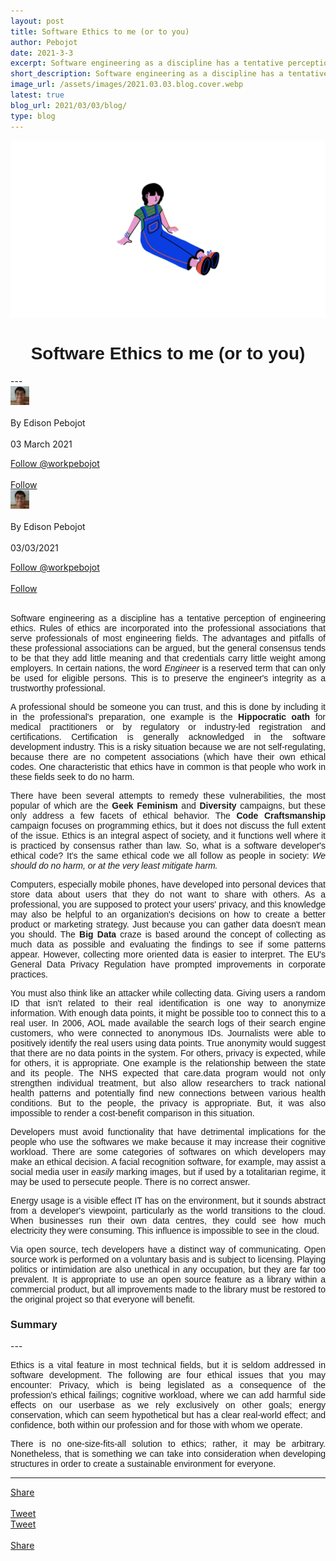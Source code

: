 ```yaml
---
layout: post
title: Software Ethics to me (or to you)
author: Pebojot
date: 2021-3-3
excerpt: Software engineering as a discipline has a tentative perception of engineering ethics. Ethics and rules of ethics are incorporated into the technical associations that serve professionals of most engineering fields.
short_description: Software engineering as a discipline has a tentative perception of engineering ethics. Ethics
image_url: /assets/images/2021.03.03.blog.cover.webp
latest: true
blog_url: 2021/03/03/blog/
type: blog
---
```

<img src="/assets/images/2021.03.03.blog.cover.webp" class="rounded img-fluid">

<div style="text-align: center;font-family:sans-serif;word-spacing: 0px;">
    <h1>Software Ethics to me (or to you)</h1>
</div>
---

  <div class="desktop__size ">
    <div class="d-flex align-items-center">
      <div class="align-self-center">
        <small class="text-muted">
          <img src="/assets/images/2x2.webp" width="30" height="30" class="img-fluid rounded-circle"
            alt="Edison Pebojot">
        </small>
      </div>
      &nbsp;
      <div class="align-self-center">
        By Edison Pebojot
      </div>
      &nbsp;
      <div class="align-self-center">
        03 March 2021
      </div>
    </div>
    <p></p>
    <div class="d-flex align-items-center">
      <div class="align-self-center">
        <a href="https://twitter.com/workpebojot?ref_src=twsrc%5Etfw" class="twitter-follow-button" data-size="large"
          data-show-screen-name="false" data-show-count="false">Follow @workpebojot</a>
        <script async src="https://platform.twitter.com/widgets.js" charset="utf-8"></script>
      </div>
      &nbsp;
      <div class="align-self-center">
        <a class="github-button" href="https://github.com/workpebojot"
          data-color-scheme="no-preference: light; light: light; dark: light;" data-size="large"
          aria-label="Follow @workpebojot on GitHub">Follow</a>
      </div>
    </div>
  </div>


<div class="mobile__size">
    <div class="d-flex align-items-center">
        <div class="align-self-center">
            <small class="text-muted">
                <img src="/assets/images/2x2.webp" width="30" height="30" class="img-fluid rounded-circle"  alt="Edison Pebojot">
            </small>
        </div>
        &nbsp;
        <div class="align-self-center">
            By Edison Pebojot
        </div>
        &nbsp;
        <div class="align-self-center flex-grow-1">
            03/03/2021
        </div>
    </div>
    <p></p>
    <div class="d-flex align-items-center justify-content-start">
        <div class="align-self-center">
            <a href="https://twitter.com/workpebojot?ref_src=twsrc%5Etfw" class="twitter-follow-button align-self-center" data-show-screen-name="false" data-show-count="false">Follow @workpebojot</a><script async src="https://platform.twitter.com/widgets.js" charset="utf-8"></script>
        </div>
        &nbsp;
        <div class="align-self-center">
            <a class="github-button align-self-center" href="https://github.com/workpebojot" aria-label="Follow @workpebojot on GitHub">Follow</a>
        </div>
    </div>
</div>
<br />
<div style="text-align: justify;font-family:sans-serif;word-spacing: 0px;">
<p>
Software engineering as a discipline has a tentative perception of engineering ethics. Rules of ethics are incorporated into the professional associations that serve professionals of most engineering fields. The advantages and pitfalls of these professional associations can be argued, but the general consensus tends to be that they add little meaning and that credentials carry little weight among employers. In certain nations, the word <i>Engineer</i> is a reserved term that can only be used for eligible persons. This is to preserve the engineer's integrity as a trustworthy professional.
</p>
<p>
A professional should be someone you can trust, and this is done by including it in the professional's preparation, one example is the <b>Hippocratic oath</b> for medical practitioners or by regulatory or industry-led registration and certifications. Certification is generally acknowledged in the software development industry. This is a risky situation because we are not self-regulating, because there are no competent associations (which have their own ethical codes. One characteristic that ethics have in common is that people who work in these fields seek to do no harm.
</p>
<p>
There have been several attempts to remedy these vulnerabilities, the most popular of which are the <b>Geek Feminism</b> and <b>Diversity</b> campaigns, but these only address a few facets of ethical behavior. The <b>Code Craftsmanship</b> campaign focuses on programming ethics, but it does not discuss the full extent of the issue. Ethics is an integral aspect of society, and it functions well where it is practiced by consensus rather than law. So, what is a software developer's ethical code? It's the same ethical code we all follow as people in society: <i>We should do no harm, or at the very least mitigate harm.</i>
</p>
</div>

<div style="text-align: justify;font-family:sans-serif;word-spacing: 0px;">
<p>
Computers, especially mobile phones, have developed into personal devices that store data about users that they do not want to share with others. As a professional, you are supposed to protect your users' privacy, and this knowledge may also be helpful to an organization's decisions on how to create a better product or marketing strategy. Just because you can gather data doesn't mean you should. The <b>Big Data</b> craze is based around the concept of collecting as much data as possible and evaluating the findings to see if some patterns appear. However, collecting more oriented data is easier to interpret. The EU's General Data Privacy Regulation have prompted improvements in corporate practices. 
</p>
<p>
You must also think like an attacker while collecting data. Giving users a random ID that isn't related to their real identification is one way to anonymize information. With enough data points, it might be possible too to connect this to a real user. In 2006, AOL made available the search logs of their search engine customers, who were connected to anonymous IDs. Journalists were able to positively identify the real users using data points. True anonymity would suggest that there are no data points in the system. For others, privacy is expected, while for others, it is appropriate. One example is the relationship between the state and its people. The NHS expected that care.data program would not only strengthen individual treatment, but also allow researchers to track national health patterns and potentially find new connections between various health conditions. But to the people, the privacy is appropriate. But, it was also impossible to render a cost-benefit comparison in this situation.
</p>
</div>

<div style="text-align: justify;font-family:sans-serif;word-spacing: 0px;">
<p>
Developers must avoid functionality that have detrimental implications for the people who use the softwares we make because it may increase their cognitive workload. There are some categories of softwares on which developers may make an ethical decision. A facial recognition software, for example, may assist a social media user in <i>easily</i> marking images, but if used by a totalitarian regime, it may be used to persecute people. There is no correct answer.
</p>
</div>

<div style="text-align: justify;font-family:sans-serif;word-spacing: 0px;">
<p>
Energy usage is a visible effect IT has on the environment, but it sounds abstract from a developer's viewpoint, particularly as the world transitions to the cloud. When businesses run their own data centres, they could see how much electricity they were consuming. This influence is impossible to see in the cloud.
</p>
</div>

<div style="text-align: justify;font-family:sans-serif;word-spacing: 0px;">
<p>
Via open source, tech developers have a distinct way of communicating. Open source work is performed on a voluntary basis and is subject to licensing. Playing politics or intimidation are also unethical in any occupation, but they are far too prevalent. It is appropriate to use an open source feature as a library within a commercial product, but all improvements made to the library must be restored to the original project so that everyone will benefit.
</p>
</div>
<div style="text-align: left;font-family:sans-serif;">
<h3>Summary</h3>
</div>
---
<div style="text-align: justify;font-family:sans-serif;word-spacing: 0px;">
<p>
Ethics is a vital feature in most technical fields, but it is seldom addressed in software development. The following are four ethical issues that you may encounter: Privacy, which is being legislated as a consequence of the profession's ethical failings; cognitive workload, where we can add harmful side effects on our userbase as we rely exclusively on other goals; energy conservation, which can seem hypothetical but has a clear real-world effect; and confidence, both within our profession and for those with whom we operate.
</p>
<p>
There is no one-size-fits-all solution to ethics; rather, it may be arbitrary. Nonetheless, that is something we can take into consideration when developing structures in order to create a sustainable environment for everyone.
</p>
</div>

---

<div class="desktop__size ">
  <div class="d-flex align-items-center">
    <div class="align-self-center">
      <div class="fb-share-button align-self-center" style="vertical-align: super;top:-2px" data-href="https://www.pebojot.com/2021/03/03/blog/" data-layout="button" data-size="large"><a target="_blank" href="https://www.facebook.com/sharer/sharer.php?u=https%3A%2F%2Fdevelopers.facebook.com%2Fdocs%2Fplugins%2F&amp;src=sdkpreparse" class="fb-xfbml-parse-ignore">Share</a></div>
    </div>
    &nbsp;
    <div class="align-self-center">
      <a href="https://twitter.com/share?ref_src=twsrc%5Etfw" class="twitter-share-button" data-size="large"
        data-show-screen-name="false" data-show-count="false">Tweet</a>
      <script async src="https://platform.twitter.com/widgets.js" charset="utf-8"></script>
    </div>
  </div>
</div>

<div class="mobile__size">
    <div class="d-flex align-items-center justify-content-start">
        <div class="align-self-center">
            <a href="https://twitter.com/share?ref_src=twsrc%5Etfw" class="twitter-share-button align-self-center" data-show-screen-name="false" data-show-count="false">Tweet</a><script async src="https://platform.twitter.com/widgets.js" charset="utf-8"></script>
        </div>
        &nbsp;
        <div class="align-self-center">
            <div class="fb-share-button align-self-center" style="vertical-align: super;top:-2px" data-href="https://www.pebojot.com/2021/03/03/blog/" data-layout="button" data-size="small"><a target="_blank" href="https://www.facebook.com/sharer/sharer.php?u=https%3A%2F%2Fdevelopers.facebook.com%2Fdocs%2Fplugins%2F&amp;src=sdkpreparse" class="fb-xfbml-parse-ignore">Share</a></div>
        </div>
    </div>
</div>
<br />
<br />
<br />
<br />
<br />